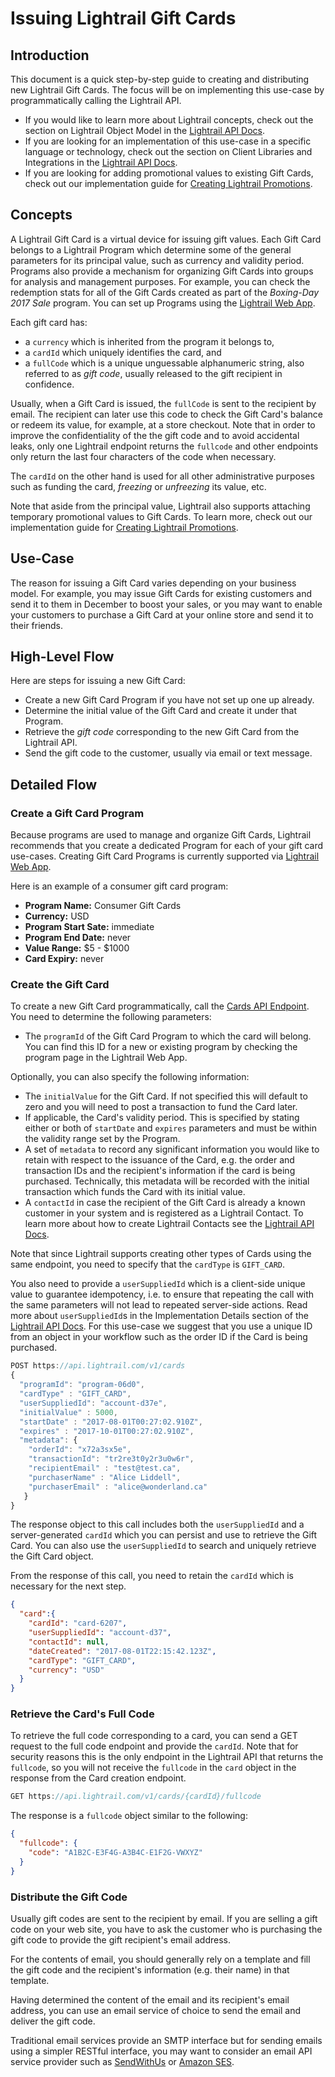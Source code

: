 # Issuing Lightrail Gift Cards

## Introduction

This document is a quick step-by-step guide to creating and distributing new Lightrail Gift Cards. The focus will be on implementing this use-case by programmatically calling the Lightrail API. 

- If you would like to learn more about Lightrail concepts, check out the section on Lightrail Object Model in the [Lightrail API Docs](https://www.lightrail.com/docs/).
- If you are looking for an implementation of this use-case in a specific language or technology, check out the section on Client Libraries and Integrations in the [Lightrail API Docs](https://www.lightrail.com/docs/).
- If you are looking for adding promotional values to existing Gift Cards, check out our implementation guide for [Creating Lightrail Promotions](https://github.com/Giftbit/Lightrail-API-Docs/blob/master/use-cases/promotions.md).

## Concepts

A Lightrail Gift Card is a virtual device for issuing gift values. Each Gift Card belongs to a Lightrail Program which determine some of the general parameters for its principal value, such as currency and validity period. Programs also provide a mechanism for organizing Gift Cards into groups for analysis and management purposes. For example, you can check the redemption stats for all of the Gift Cards created as part of the _Boxing-Day 2017 Sale_ program. You can set up Programs using the [Lightrail Web App](https://www.lightrail.com/app/).

Each gift card has:

-  a `currency` which is inherited from the program it belongs to, 
-  a `cardId` which uniquely identifies the card, and
-  a `fullCode` which is a unique unguessable alphanumeric string, also referred to as _gift code_, usually released to the gift recipient in confidence. 

Usually, when a Gift Card is issued, the `fullCode` is sent to the recipient by email. The recipient can later use this code to check the Gift Card's balance or redeem its value, for example, at a store checkout. Note that in order to improve the confidentiality of the the gift code and to avoid accidental leaks, only one Lightrail endpoint returns the `fullcode` and other endpoints only return the last four characters of the code when necessary.

The `cardId` on the other hand is used for all other administrative purposes such as funding the card, _freezing_ or _unfreezing_ its value, etc.

Note that aside from the principal value, Lightrail also supports attaching temporary promotional values to Gift Cards. To learn more, check out our implementation guide for [Creating Lightrail Promotions](https://github.com/Giftbit/Lightrail-API-Docs/blob/master/use-cases/promotions.md).

## Use-Case

The reason for issuing a Gift Card varies depending on your business model. For example, you may issue Gift Cards for existing customers and send it to them in December to boost your sales, or you may want to enable your customers to purchase a Gift Card at your online store and send it to their friends.

## High-Level Flow

Here are steps for issuing a new Gift Card:

- Create a new Gift Card Program if you have not set up one up already.
- Determine the initial value of the Gift Card and create it under that Program.
- Retrieve the _gift code_ corresponding to the new Gift Card from the Lightrail API.
- Send the gift code to the customer, usually via email or text message.

## Detailed Flow

### Create a Gift Card Program

Because programs are used to manage and organize Gift Cards, Lightrail recommends that you create a dedicated Program for each of your gift card use-cases. Creating Gift Card Programs is currently supported via [Lightrail Web App](https://www.lightrail.com/app/).

Here is an example of a consumer gift card program:

- **Program Name:** Consumer Gift Cards
- **Currency:** USD 
- **Program Start Sate:** immediate
- **Program End Date:** never
- **Value Range:** $5 - $1000
- **Card Expiry:** never

### Create the Gift Card

To create a new Gift Card programmatically, call the [Cards API Endpoint](#creating-a-new-gift-card). You need to determine the following parameters: 

- The `programId` of the Gift Card Program to which the card will belong. You can find this ID for a new or existing program by checking the program page in the Lightrail Web App.

Optionally, you can also specify the following information:

- The `initialValue` for the Gift Card. If not specified this will default to zero and you will need to post a transaction to fund the Card later. 
- If applicable, the Card's validity period. This is specified by stating either or both of `startDate` and `expires` parameters and must be within the validity range set by the Program.
- A set of `metadata` to record any significant information you would like to retain with respect to the issuance of the Card, e.g. the order and transaction IDs and the recipient's information if the card is being purchased. Technically, this metadata will be recorded with the initial transaction which funds the Card with its initial value.
- A `contactId` in case the recipient of the Gift Card is already a known customer in your system and is registered as a Lightrail Contact. To learn more about how to create Lightrail Contacts see the [Lightrail API Docs](https://www.lightrail.com/docs/).

Note that since Lightrail supports creating other types of Cards using the same endpoint, you need to specify that the `cardType` is `GIFT_CARD`. 

You also need to provide a `userSuppliedId` which is a client-side unique value to guarantee idempotency, i.e. to ensure that repeating the call with the same parameters will not lead to repeated server-side actions. Read more about `userSuppliedId`s in the Implementation Details section of the [Lightrail API Docs](https://www.lightrail.com/docs/). For this use-case we suggest that you use a unique ID from an object in your workflow such as the order ID if the Card is being purchased.

```javascript
POST https://api.lightrail.com/v1/cards
{
  "programId": "program-06d0",
  "cardType" : "GIFT_CARD",
  "userSuppliedId": "account-d37e",
  "initialValue" : 5000,
  "startDate" : "2017-08-01T00:27:02.910Z",
  "expires" : "2017-10-01T00:27:02.910Z", 
  "metadata": {
    "orderId": "x72a3sx5e",
    "transactionId": "tr2re3t0y2r3u0w6r",
    "recipientEmail" : "test@test.ca",
    "purchaserName" : "Alice Liddell",
    "purchaserEmail" : "alice@wonderland.ca"
   }
}
```

The response object to this call includes both the `userSuppliedId` and a server-generated `cardId` which you can persist and use to retrieve the Gift Card. You can also use the `userSuppliedId` to search and uniquely retrieve the Gift Card object.

From the response of this call, you need to retain the `cardId` which is necessary for the next step.

```json
{
  "card":{
    "cardId": "card-6207",
    "userSuppliedId": "account-d37",
    "contactId": null,
    "dateCreated": "2017-08-01T22:15:42.123Z",
    "cardType": "GIFT_CARD",
    "currency": "USD"
  }
}
```


### Retrieve the Card's Full Code

To retrieve the full code corresponding to a card, you can send a GET request to the full code endpoint and provide the `cardId`. Note that for security reasons this is the only endpoint in the Lightrail API that returns the `fullcode`, so you will not receive the `fullcode` in the `card` object in the response from the Card creation endpoint.  

```javascript
GET https://api.lightrail.com/v1/cards/{cardId}/fullcode
```

The response is a `fullcode` object similar to the following:

```json
{
  "fullcode": {
    "code": "A1B2C-E3F4G-A3B4C-E1F2G-VWXYZ"
  }
}
```

### Distribute the Gift Code

Usually gift codes are sent to the recipient by email. If you are selling a gift code on your web site, you have to ask the customer who is purchasing the gift code to provide the gift recipient's email address.

For the contents of email, you should generally rely on a template and fill the gift code and the recipient's information (e.g. their name) in that template. 

Having determined the content of the email and its recipient's email address, you can use an email service of choice to send the email and deliver the gift code. 

Traditional email services provide an SMTP interface but for sending emails using a simpler RESTful interface, you may want to consider an email API service provider such as [SendWithUs](https://www.sendwithus.com/docs/quickstart) or [Amazon SES](http://docs.aws.amazon.com/ses/latest/DeveloperGuide/sending-email.html).

